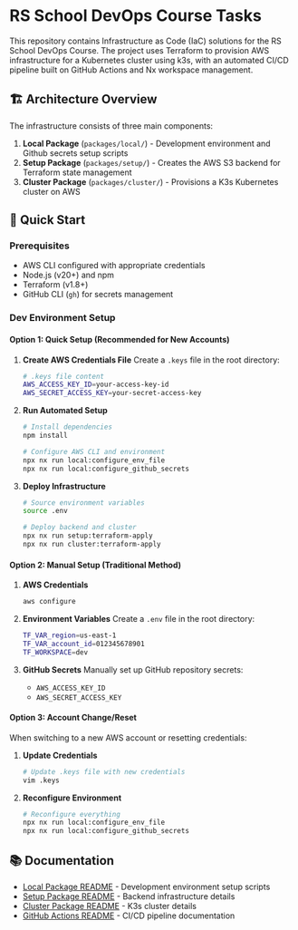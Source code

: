 # RS School DevOps Course Tasks

This repository contains Infrastructure as Code (IaC) solutions for the RS School DevOps Course. The project uses Terraform to provision AWS infrastructure for a Kubernetes cluster using k3s, with an automated CI/CD pipeline built on GitHub Actions and Nx workspace management.

## 🏗️ Architecture Overview

The infrastructure consists of three main components:

1. **Local Package** (`packages/local/`) - Development environment and Github secrets setup scripts
2. **Setup Package** (`packages/setup/`) - Creates the AWS S3 backend for Terraform state management
3. **Cluster Package** (`packages/cluster/`) - Provisions a K3s Kubernetes cluster on AWS

## 🚀 Quick Start

### Prerequisites

- AWS CLI configured with appropriate credentials
- Node.js (v20+) and npm
- Terraform (v1.8+)
- GitHub CLI (`gh`) for secrets management

### Dev Environment Setup

#### Option 1: Quick Setup (Recommended for New Accounts)

1. **Create AWS Credentials File**
   Create a `.keys` file in the root directory:

   ```bash
   # .keys file content
   AWS_ACCESS_KEY_ID=your-access-key-id
   AWS_SECRET_ACCESS_KEY=your-secret-access-key
   ```

2. **Run Automated Setup**

   ```bash
   # Install dependencies
   npm install

   # Configure AWS CLI and environment
   npx nx run local:configure_env_file
   npx nx run local:configure_github_secrets
   ```

3. **Deploy Infrastructure**

   ```bash
   # Source environment variables
   source .env

   # Deploy backend and cluster
   npx nx run setup:terraform-apply
   npx nx run cluster:terraform-apply
   ```

#### Option 2: Manual Setup (Traditional Method)

1. **AWS Credentials**

   ```bash
   aws configure
   ```

2. **Environment Variables**
   Create a `.env` file in the root directory:

   ```bash
   TF_VAR_region=us-east-1
   TF_VAR_account_id=012345678901
   TF_WORKSPACE=dev
   ```

3. **GitHub Secrets**
   Manually set up GitHub repository secrets:
   - `AWS_ACCESS_KEY_ID`
   - `AWS_SECRET_ACCESS_KEY`

#### Option 3: Account Change/Reset

When switching to a new AWS account or resetting credentials:

1. **Update Credentials**

   ```bash
   # Update .keys file with new credentials
   vim .keys
   ```

2. **Reconfigure Environment**
   ```bash
   # Reconfigure everything
   npx nx run local:configure_env_file
   npx nx run local:configure_github_secrets
   ```

## 📚 Documentation

- [Local Package README](packages/local/README.md) - Development environment setup scripts
- [Setup Package README](packages/setup/README.md) - Backend infrastructure details
- [Cluster Package README](packages/cluster/README.md) - K3s cluster details
- [GitHub Actions README](.github/workflows/README.md) - CI/CD pipeline documentation
